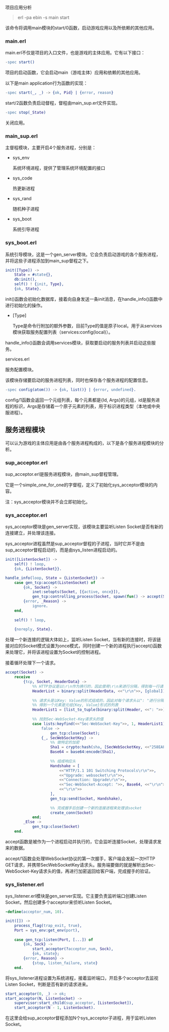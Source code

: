 项目应用分析

> erl -pa ebin -s main start

该命令将调用main模块的start/0函数，启动游戏应用以及所依赖的其他应用。



### main.erl

main.erl不仅是项目的入口文件，也是游戏的主体应用。它有以下接口：

```erlang
-spec start()
```

项目的启动函数，它会启动main（游戏主体）应用和依赖的其他应用。



以下是main application行为函数的实现：

```erlang
-spec start(_, _) -> {ok, Pid} | {error, reason}
```

start/2函数负责启动督程，督程由main_sup.erl文件实现。

```erlang
-spec stop(_State)
```

关闭应用。





### main_sup.erl

主督程模块，主要开启4个服务进程，分别是：

- sys_env

  系统环境进程，提供了管理系统环境配置的接口

- sys_code

  热更新进程

- sys_rand

  随机种子进程

- sys_boot

  系统引导进程



### sys_boot.erl

系统引导模块，这是一个gen_server模块。它会负责启动游戏的各个服务进程，并将这些子进程添加到main_sup督程之下。

```erlang
init([Type]) ->
    State = #state{},
    db:init(),
    self() ! {init, Type},
    {ok, State}.
```

init()函数会初始化数据库，接着向自身发送一条init消息，在handle_info()函数中进行初始化的操作。

- [Type]

  Type是命令行附加的额外参数，目前Type的值是原子local。用于从services模块获取服务配置列表（services:config(local)）。

handle_info()函数会调用services模块，获取要启动的服务列表并启动这些服务。



services.erl

服务配置模块。

该模块存储要启动的服务进程列表，同时也保存各个服务进程的配置信息。

```erlang
-spec config(atom()) -> {ok, list()} | {error, undefined}.
```

config/1函数会返回一个元组列表，每个元素都是{Id, Args}的元组，id是服务进程的标识，Args是存储着一个原子元素的列表，用于标识进程类型（本地或中央服进程）。









## 服务进程模块

可以认为游戏的主体应用是由各个服务进程构成的，以下是各个服务进程模块的分析。



### sup_acceptor.erl

sup_acceptor.erl是服务进程模块，由main_sup督程管理。

它是一个simple_one_for_one的字督程，定义了初始化sys_acceptor模块的内容。

注：sys_acceptor模块并不会立即初始化。





### sys_acceptor.erl

sys_acceptor模块是gen_server实现，该模块主要监听Listen Socket是否有新的连接建立，并处理该连接。

sys_acceptor进程虽然是sup_acceptor督程的子进程，当时它并不是由sup_acceptor督程启动的，而是由sys_listen进程启动的。

```erlang
init([ListenSocket]) ->
    self() ! loop,
    {ok, {ListenSocket}}.

handle_info(loop, State = {ListenSocket}) ->
    case gen_tcp:accept(ListenSocket) of
        {ok, Socket} ->
            inet:setopts(Socket, [{active, once}]),
            gen_tcp:controlling_process(Socket, spawn(fun() -> accept(Socket) end));
		{error, _Reason} ->
    		ignore.
	end,
    
    self() ! loop,
    
    {noreply, State}.
```

处理一个新连接的逻辑大体如上，监听Listen Socket，当有新的连接时，将该链接对应的Socket模式设置为once模式，同时创建一个新的进程执行accept()函数来处理它，并将该进程设置为Socket的控制进程。

接着循环处理下一个请求。

```erlang
accept(Socket) ->
    receive
        {tcp, Socket, HeaderData} ->
            %% HTTP协议是以\r\n作为换行的，因此使用\r\n来进行分隔，得到每一行请求头
            HeaderList = binary:split(HeaderData, <<"\r\n">>, [global]),
            
            %% 请求头是以Key: Value的形式组成的，因此对每个请求头以": "进行分隔，再转成元组
            %% 得到一个元素是元组{Key, Value}形式的列表
            HeaderList1 = [list_to_tuple(binary:split(Header, <<": ">>)) || Header <- HeaderList],
            
            %% 找到Sec-WebSocket-Key请求头的值
            case lists:keyfind(<<"Sec-WebSocket-Key">>, 1, HeaderList1) of
                false ->
                    gen_tcp:close(Socket);
                {_, SecWebSocketKey} ->
                    %% 做特定的加密
                    Sha1 = crypto:hash(sha, [SecWebSocketKey, <<"258EAFA5-E914-47DA-95CA-C5AB0DC85B11">>]),
                    Base64 = base64:encode(Sha1),
                    
                    %% 组成响应头
                    Handshake = [
                        <<"HTTP/1.1 101 Switching Protocols\r\n">>,
                        <<"Upgrade: websocket\r\n">>,
                        <<"Connection: Upgrade\r\n">>,
                        <<"Sec-WebSocket-Accept: ">>, Base64, <<"\r\n">>,
                        <<"\r\n">>
                    ],
                    gen_tcp:send(Socket, Handshake),
                    
                    %% 完成握手后创建一个新的连接进程来处理该socket
                    create_conn(Socket)
            end;
        _Else ->
            gen_tcp:close(Socket)
	end.
```

accept函数是被作为一个进程启动并执行的，它会监听连接Socket，处理请求发来的数据。

accept/1函数会处理WebSocket协议的第一次握手，客户端会发起一次HTTP GET请求，并携带SecWebSocketKey请求头。服务端要做的就是解析出Sec-WebSocket-Key请求头的值，再进行加密返回给客户端，完成握手的验证。







### sys_listener.erl

sys_listener.erl模块是gen_server实现。它主要负责监听端口创建Listen Socket，然后创建多个acceptor来侦听Listen Socket。

```erlang
-define(acceptor_num, 10).

init([]) ->
    process_flag(trap_exit, true),
    Port = sys_env:get_env(port),
    
    case gen_tcp:listen(Port, [...]) of
		{ok, Sock} ->
			start_acceptor(?acceptor_num, Sock),
			{ok, state};
		{error, Reason} ->
    		{stop, listen_failure, state}
    end.
```

将sys_listener进程设置为系统进程，接着监听端口，开启多个acceptor去监视Listen Socket，判断是否有新的请求进来。

```erlang
start_acceptor(0, _) -> ok;
start_acceptor(N, ListenSocket) ->
    supervisor:start_child(sup_acceptor, [ListenSocket]),
    start_acceptor(N - 1, ListenSocket).
```

在这里会给sup_acceptor督程添加N个sys_acceptor子进程，用于监听Listen Socket。


